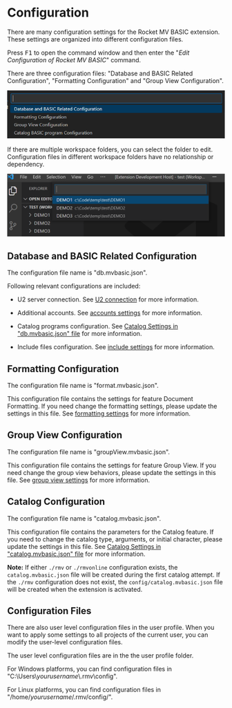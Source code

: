 # Configuration

There are many configuration settings for the Rocket MV BASIC extension. These settings are organized into different configuration files.

Press <kbd>F1</kbd> to open the command window and then enter the "*Edit Configuration of Rocket MV BASIC*" command.

There are three configuration files: "Database and BASIC Related Configuration", "Formatting Configuration" and "Group View Configuration".

![](../img/config_files.png)

If there are multiple workspace folders, you can select the folder to edit. Configuration files in different workspace folders have no relationship or dependency. 

![](../img/select_folder.png)

## Database and BASIC Related Configuration

The configuration file name is "db.mvbasic.json". 

Following relevant configurations are included:

- U2 server connection. See [U2 connection](./Connection.md) for more information.

 - Additional accounts. See [accounts settings](./Accounts.md) for more information.

 - Catalog programs configuration. See [Catalog Settings in "db.mvbasic.json" file](./Catalog.md) for more information.

 - Include files configuration. See [include settings](./Include.md) for more information.

## Formatting Configuration

The configuration file name is "format.mvbasic.json". 

This configuration file contains the settings for feature Document Formatting. If you need change the formatting settings, please update the settings in this file. See [formatting settings](./Formatting.md) for more information.

## Group View Configuration

The configuration file name is "groupView.mvbasic.json". 

This configuration file contains the settings for feature Group View. If you need change the group view behaviors, please update the settings in this file. See [group view settings](./GroupView.md) for more information.

## Catalog Configuration

The configuration file name is "catalog.mvbasic.json". 

This configuration file contains the parameters for the Catalog feature. If you need to change the catalog type, arguments, or initial character, please update the settings in this file. See [Catalog Settings in "catalog.mvbasic.json" file](./Catalog.md#quick-catalog) for more information.

**Note:** If either `./rmv` or `./rmvonline` configuration exists, the `catalog.mvbasic.json` file will be created during the first catalog attempt. If the `./rmv` configuration does not exist, the `config/catalog.mvbasic.json` file will be created when the extension is activated.

## Configuration Files

There are also user level configuration files in the user profile. When you want to apply some settings to all projects of the current user, you can modify the user-level configuration files.

The user level configuration files are in the the user profile folder. 

For Windows platforms, you can find configuration files in "C:\Users\\*yourusername*\\.rmv\config\".

For Linux platforms, you can find configuration files in "/home/*yourusername*/.rmv/config/".
